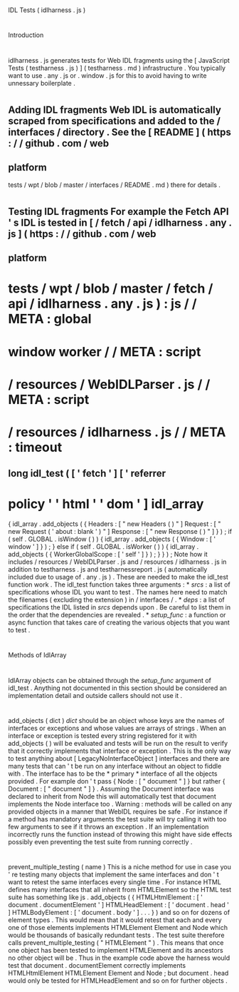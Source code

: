 #
IDL
Tests
(
idlharness
.
js
)
#
#
Introduction
#
#
idlharness
.
js
generates
tests
for
Web
IDL
fragments
using
the
[
JavaScript
Tests
(
testharness
.
js
)
]
(
testharness
.
md
)
infrastructure
.
You
typically
want
to
use
.
any
.
js
or
.
window
.
js
for
this
to
avoid
having
to
write
unnessary
boilerplate
.
#
#
Adding
IDL
fragments
Web
IDL
is
automatically
scraped
from
specifications
and
added
to
the
/
interfaces
/
directory
.
See
the
[
README
]
(
https
:
/
/
github
.
com
/
web
-
platform
-
tests
/
wpt
/
blob
/
master
/
interfaces
/
README
.
md
)
there
for
details
.
#
#
Testing
IDL
fragments
For
example
the
Fetch
API
'
s
IDL
is
tested
in
[
/
fetch
/
api
/
idlharness
.
any
.
js
]
(
https
:
/
/
github
.
com
/
web
-
platform
-
tests
/
wpt
/
blob
/
master
/
fetch
/
api
/
idlharness
.
any
.
js
)
:
js
/
/
META
:
global
=
window
worker
/
/
META
:
script
=
/
resources
/
WebIDLParser
.
js
/
/
META
:
script
=
/
resources
/
idlharness
.
js
/
/
META
:
timeout
=
long
idl_test
(
[
'
fetch
'
]
[
'
referrer
-
policy
'
'
html
'
'
dom
'
]
idl_array
=
>
{
idl_array
.
add_objects
(
{
Headers
:
[
"
new
Headers
(
)
"
]
Request
:
[
"
new
Request
(
'
about
:
blank
'
)
"
]
Response
:
[
"
new
Response
(
)
"
]
}
)
;
if
(
self
.
GLOBAL
.
isWindow
(
)
)
{
idl_array
.
add_objects
(
{
Window
:
[
'
window
'
]
}
)
;
}
else
if
(
self
.
GLOBAL
.
isWorker
(
)
)
{
idl_array
.
add_objects
(
{
WorkerGlobalScope
:
[
'
self
'
]
}
)
;
}
}
)
;
Note
how
it
includes
/
resources
/
WebIDLParser
.
js
and
/
resources
/
idlharness
.
js
in
addition
to
testharness
.
js
and
testharnessreport
.
js
(
automatically
included
due
to
usage
of
.
any
.
js
)
.
These
are
needed
to
make
the
idl_test
function
work
.
The
idl_test
function
takes
three
arguments
:
*
_srcs_
:
a
list
of
specifications
whose
IDL
you
want
to
test
.
The
names
here
need
to
match
the
filenames
(
excluding
the
extension
)
in
/
interfaces
/
.
*
_deps_
:
a
list
of
specifications
the
IDL
listed
in
_srcs_
depends
upon
.
Be
careful
to
list
them
in
the
order
that
the
dependencies
are
revealed
.
*
_setup_func_
:
a
function
or
async
function
that
takes
care
of
creating
the
various
objects
that
you
want
to
test
.
#
#
Methods
of
IdlArray
#
#
IdlArray
objects
can
be
obtained
through
the
_setup_func_
argument
of
idl_test
.
Anything
not
documented
in
this
section
should
be
considered
an
implementation
detail
and
outside
callers
should
not
use
it
.
#
#
#
add_objects
(
dict
)
_dict_
should
be
an
object
whose
keys
are
the
names
of
interfaces
or
exceptions
and
whose
values
are
arrays
of
strings
.
When
an
interface
or
exception
is
tested
every
string
registered
for
it
with
add_objects
(
)
will
be
evaluated
and
tests
will
be
run
on
the
result
to
verify
that
it
correctly
implements
that
interface
or
exception
.
This
is
the
only
way
to
test
anything
about
[
LegacyNoInterfaceObject
]
interfaces
and
there
are
many
tests
that
can
'
t
be
run
on
any
interface
without
an
object
to
fiddle
with
.
The
interface
has
to
be
the
*
primary
*
interface
of
all
the
objects
provided
.
For
example
don
'
t
pass
{
Node
:
[
"
document
"
]
}
but
rather
{
Document
:
[
"
document
"
]
}
.
Assuming
the
Document
interface
was
declared
to
inherit
from
Node
this
will
automatically
test
that
document
implements
the
Node
interface
too
.
Warning
:
methods
will
be
called
on
any
provided
objects
in
a
manner
that
WebIDL
requires
be
safe
.
For
instance
if
a
method
has
mandatory
arguments
the
test
suite
will
try
calling
it
with
too
few
arguments
to
see
if
it
throws
an
exception
.
If
an
implementation
incorrectly
runs
the
function
instead
of
throwing
this
might
have
side
effects
possibly
even
preventing
the
test
suite
from
running
correctly
.
#
#
#
prevent_multiple_testing
(
name
)
This
is
a
niche
method
for
use
in
case
you
'
re
testing
many
objects
that
implement
the
same
interfaces
and
don
'
t
want
to
retest
the
same
interfaces
every
single
time
.
For
instance
HTML
defines
many
interfaces
that
all
inherit
from
HTMLElement
so
the
HTML
test
suite
has
something
like
js
.
add_objects
(
{
HTMLHtmlElement
:
[
'
document
.
documentElement
'
]
HTMLHeadElement
:
[
'
document
.
head
'
]
HTMLBodyElement
:
[
'
document
.
body
'
]
.
.
.
}
)
and
so
on
for
dozens
of
element
types
.
This
would
mean
that
it
would
retest
that
each
and
every
one
of
those
elements
implements
HTMLElement
Element
and
Node
which
would
be
thousands
of
basically
redundant
tests
.
The
test
suite
therefore
calls
prevent_multiple_testing
(
"
HTMLElement
"
)
.
This
means
that
once
one
object
has
been
tested
to
implement
HTMLElement
and
its
ancestors
no
other
object
will
be
.
Thus
in
the
example
code
above
the
harness
would
test
that
document
.
documentElement
correctly
implements
HTMLHtmlElement
HTMLElement
Element
and
Node
;
but
document
.
head
would
only
be
tested
for
HTMLHeadElement
and
so
on
for
further
objects
.
